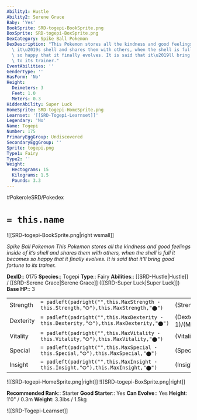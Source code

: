 ```yaml
---
Ability1: Hustle
Ability2: Serene Grace
Baby: 'Yes'
BookSprite: SRD-togepi-BookSprite.png
BoxSprite: SRD-togepi-BoxSprite.png
DexCategory: Spike Ball Pokemon
DexDescription: "This Pokemon stores all the kindness and good feelings inside of\
  \ it\u2019s shell and shares them with others, when the shell is full it becomes\
  \ so happy that it finally evolves. It is said that it\u2019ll bring good fortune\
  \ to its trainer."
EventAbilities: ''
GenderType: ''
HasForm: 'No'
Height:
  Deimeters: 3
  Feet: 1.0
  Meters: 0.3
HiddenAbility: Super Luck
HomeSprite: SRD-togepi-HomeSprite.png
Learnset: '[[SRD-Togepi-Learnset]]'
Legendary: 'No'
Name: Togepi
Number: 175
PrimaryEggGroup: Undiscovered
SecondaryEggGroup: ''
Sprite: togepi.png
Type1: Fairy
Type2: ''
Weight:
  Hectograms: 15
  Kilograms: 1.5
  Pounds: 3.3
---
```


#PokeroleSRD/Pokedex

# `= this.name`

![[SRD-togepi-BookSprite.png|right wsmall]]

*Spike Ball Pokemon*
*This Pokemon stores all the kindness and good feelings inside of it’s shell and shares them with others, when the shell is full it becomes so happy that it finally evolves. It is said that it’ll bring good fortune to its trainer.*

**DexID**:: 0175
**Species**:: Togepi
**Type**:: Fairy
**Abilities**:: [[SRD-Hustle|Hustle]] / [[SRD-Serene Grace|Serene Grace]] ([[SRD-Super Luck|Super Luck]])
**Base HP**:: 3

|           |                                                                                        |                                          |
| --------- | -------------------------------------------------------------------------------------- | ---------------------------------------- |
| Strength  | `= padleft(padright("",this.MaxStrength - this.Strength,"⭘"),this.MaxStrength,"⬤")`    | (Strength::1)/(MaxStrength::3)   |
| Dexterity | `= padleft(padright("",this.MaxDexterity - this.Dexterity,"⭘"),this.MaxDexterity,"⬤")` | (Dexterity:: 1)/(MaxDexterity::3) |
| Vitality  | `= padleft(padright("",this.MaxVitality - this.Vitality,"⭘"),this.MaxVitality,"⬤")`    | (Vitality::2)/(MaxVitality::4)   |
| Special   | `= padleft(padright("",this.MaxSpecial - this.Special,"⭘"),this.MaxSpecial,"⬤")`       | (Special::1)/(MaxSpecial::3)     |
| Insight   | `= padleft(padright("",this.MaxInsight - this.Insight,"⭘"),this.MaxInsight,"⬤")`       | (Insight::2)/(MaxInsight::4)     |

![[SRD-togepi-HomeSprite.png|right]]
![[SRD-togepi-BoxSprite.png|right]]

**Recommended Rank**:: Starter
**Good Starter**:: Yes
**Can Evolve**:: Yes
**Height**: 1'0" / 0.3m
**Weight**: 3.3lbs / 1.5kg

![[SRD-Togepi-Learnset]]